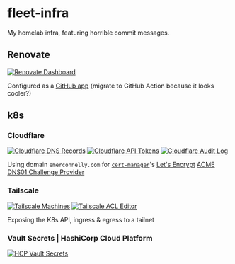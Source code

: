 # fleet-infra

My homelab infra, featuring horrible commit messages.

## Renovate

[![Renovate Dashboard](https://img.shields.io/badge/Dashboard-1a1f6c?logo=renovate)](https://developer.mend.io/github/emerconnelly/fleet-infra)

Configured as a [GitHub app](https://github.com/apps/renovate) (migrate to GitHub Action because it looks cooler?)

## k8s

### Cloudflare

[![Cloudflare DNS Records](https://img.shields.io/badge/DNS_Records-f38020?logo=cloudflare&logoColor=fff)](https://dash.cloudflare.com/923309f860b1a7e801fd81224c5f56c9/emerconnelly.com/dns/records)
[![Cloudflare API Tokens](https://img.shields.io/badge/API_Tokens-f38020?logo=cloudflare&logoColor=fff)](https://dash.cloudflare.com/profile/api-tokens)
[![Cloudflare Audit Log](https://img.shields.io/badge/Audit_Log-f38020?logo=cloudflare&logoColor=fff)](https://dash.cloudflare.com/923309f860b1a7e801fd81224c5f56c9/audit-log)

Using domain `emerconnelly.com` for [`cert-manager`](https://cert-manager.io/)'s [Let's Encrypt](https://letsencrypt.org/) [ACME DNS01 Challenge Provider](https://cert-manager.io/docs/configuration/acme/dns01/)

### Tailscale

[![Tailscale Machines](https://img.shields.io/badge/Machines-242424?logo=tailscale)](https://login.tailscale.com/admin/machines)
[![Tailscale ACL Editor](https://img.shields.io/badge/ACL%20Editor-242424?logo=tailscale)](https://login.tailscale.com/admin/machines)

Exposing the K8s API, ingress & egress to a tailnet
 
### Vault Secrets | HashiCorp Cloud Platform

[![HCP Vault Secrets](https://img.shields.io/badge/Vault_Secrets-000?logo=hashicorp)](https://portal.cloud.hashicorp.com/services/secrets?project_id=c9dc34a9-87d7-4e2d-9a1c-3d3e759f8261)
